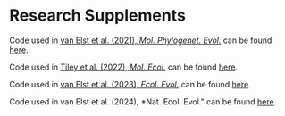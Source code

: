 # Research Supplements

Code used in [van Elst et al. (2021), *Mol. Phylogenet. Evol.*](https://doi.org/10.1016/j.ympev.2020.107036) can be found [here](https://github.com/t-vane/van_Elst_et_al_2021_Myrmecocystus_phylogenomics).

Code used in [Tiley et al. (2022), *Mol. Ecol.*](https://doi.org/10.1111/mec.16632) can be found [here](https://github.com/t-vane/Tiley_et_al_2022_Microcebus_lehilahytsara).

Code used in [van Elst et al. (2023), *Ecol. Evol.*](https://doi.org/10.1002/ece3.10254) can be found [here](https://github.com/t-vane/van_Elst_et_al_2023_Microcebus_gerpi).

Code used in van Elst et al. (2024), *Nat. Ecol. Evol." can be found [here](https://github.com/t-vane/vanElst_et_al_2024_Cryptic_diversification).
